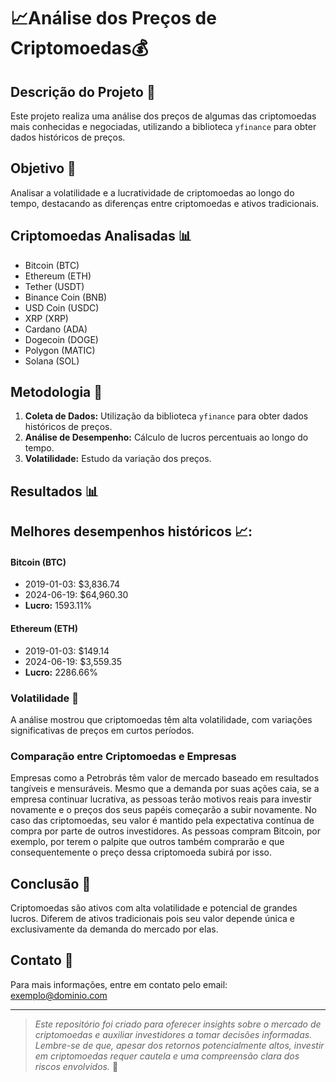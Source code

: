 # 📈Análise dos Preços de Criptomoedas💰

## Descrição do Projeto 🚀

Este projeto realiza uma análise dos preços de algumas das criptomoedas mais conhecidas e negociadas, utilizando a biblioteca `yfinance` para obter dados históricos de preços.

## Objetivo 🎯

Analisar a volatilidade e a lucratividade de criptomoedas ao longo do tempo, destacando as diferenças entre criptomoedas e ativos tradicionais.

## Criptomoedas Analisadas 📊

- Bitcoin (BTC)
- Ethereum (ETH)
- Tether (USDT)
- Binance Coin (BNB)
- USD Coin (USDC)
- XRP (XRP)
- Cardano (ADA)
- Dogecoin (DOGE)
- Polygon (MATIC)
- Solana (SOL)

## Metodologia 📝

1. **Coleta de Dados:** Utilização da biblioteca `yfinance` para obter dados históricos de preços.
2. **Análise de Desempenho:** Cálculo de lucros percentuais ao longo do tempo.
3. **Volatilidade:** Estudo da variação dos preços.

## Resultados 📊

## Melhores desempenhos históricos 📈:

#### Bitcoin (BTC)
- 2019-01-03: $3,836.74
- 2024-06-19: $64,960.30
- **Lucro:** 1593.11%

#### Ethereum (ETH)
- 2019-01-03: $149.14
- 2024-06-19: $3,559.35
- **Lucro:** 2286.66%

### Volatilidade 🌊

A análise mostrou que criptomoedas têm alta volatilidade, com variações significativas de preços em curtos períodos.

### Comparação entre Criptomoedas e Empresas 

Empresas como a Petrobrás têm valor de mercado baseado em resultados tangíveis e mensuráveis. Mesmo que a demanda por suas ações caia, se a empresa continuar lucrativa, as pessoas terão motivos reais para investir novamente e o preços dos seus papéis começarão a subir novamente. No caso das criptomoedas, seu valor é mantido pela expectativa contínua de compra por parte de outros investidores. As pessoas compram Bitcoin, por exemplo, por terem o palpite que outros também comprarão e que consequentemente o preço dessa criptomoeda subirá por isso.

## Conclusão 🎉

Criptomoedas são ativos com alta volatilidade e potencial de grandes lucros. Diferem de ativos tradicionais pois seu valor depende única e exclusivamente da demanda do mercado por elas.


## Contato 📧

Para mais informações, entre em contato pelo email: exemplo@dominio.com


---

> *Este repositório foi criado para oferecer insights sobre o mercado de criptomoedas e auxiliar investidores a tomar decisões informadas. Lembre-se de que, apesar dos retornos potencialmente altos, investir em criptomoedas requer cautela e uma compreensão clara dos riscos envolvidos.* 🚀

